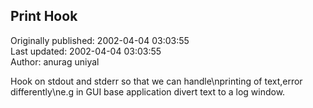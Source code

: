 ## Print Hook  
Originally published: 2002-04-04 03:03:55  
Last updated: 2002-04-04 03:03:55  
Author: anurag uniyal  
  
Hook on stdout and stderr so that we can handle\nprinting of text,error differently\ne.g in GUI base application divert text to a log window.